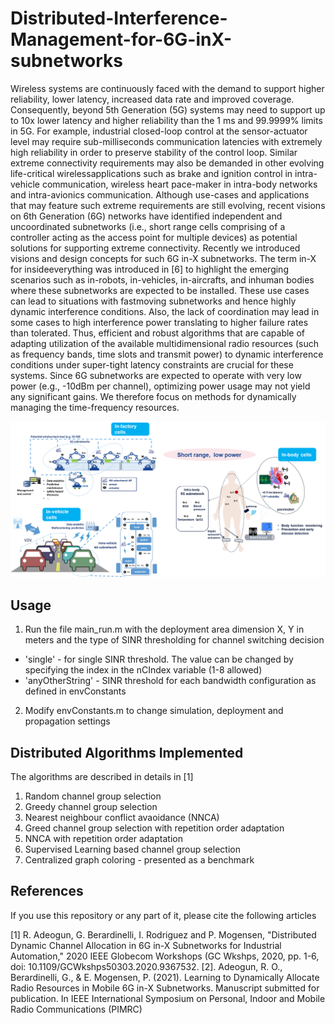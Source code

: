 # Distributed-Interference-Management-for-6G-inX-subnetworks

Wireless systems are continuously faced with the demand to support higher reliability, lower latency, increased data rate and improved coverage. Consequently, beyond 5th Generation (5G) systems may need to support up to 10x lower latency and higher reliability than the 1 ms and 99.9999% limits in 5G. For example, industrial closed-loop control at the sensor-actuator level may require sub-milliseconds communication latencies with extremely high reliability in order to preserve stability of the control loop. Similar extreme connectivity requirements may also be demanded in other evolving life-critical wirelessapplications such as brake and ignition control in intra-vehicle communication, wireless heart pace-maker in intra-body networks and intra-avionics communication. Although use-cases and applications that may feature such extreme requirements are still evolving, recent visions on 6th Generation (6G) networks have identified independent and uncoordinated subnetworks (i.e., short range cells comprising of a controller acting as the access point for multiple devices) as potential solutions for supporting extreme  connectivity. Recently we introduced visions and design concepts for such 6G in-X subnetworks. The term in-X for insideeverything was introduced in [6] to highlight the emerging scenarios such as in-robots, in-vehicles, in-aircrafts, and inhuman bodies where these subnetworks are expected to be installed. These use cases can lead to situations with fastmoving subnetworks and hence highly dynamic interference conditions. Also, the lack of coordination may lead in some cases to high interference power translating to higher failure rates than tolerated. Thus, efficient and robust algorithms that
are capable of adapting utilization of the available multidimensional radio resources (such as frequency bands, time slots and transmit power) to dynamic interference conditions
under super-tight latency constraints are crucial for these systems. Since 6G subnetworks are expected to operate with very low power (e.g., -10dBm per channel), optimizing power usage may not yield any significant gains. We therefore focus on methods for dynamically managing the time-frequency resources.

![6G in-X Use Cases](/images/6GinXUseCases.png)


## Usage

1. Run the file main_run.m with the deployment area dimension X, Y in meters and the type of SINR thresholding for channel switching decision
 * 'single' - for single SINR threshold. The value can be changed by specifying the index in the nCIndex variable (1-8 allowed)
 * 'anyOtherString' - SINR threshold for each bandwidth configuration as defined in envConstants
2. Modify envConstants.m to change simulation, deployment and propagation settings

## Distributed Algorithms Implemented
The algorithms are described in details in [1]
1. Random channel group selection
2. Greedy channel group selection 
3. Nearest neighbour conflict avaoidance (NNCA)
4. Greed channel group selection with repetition order adaptation
5. NNCA with repetition order adaptation 
6. Supervised Learning based channel group selection
7. Centralized graph coloring - presented as a benchmark

## References 

If you use this repository or any part of it, please cite the following articles

[1] R. Adeogun, G. Berardinelli, I. Rodriguez and P. Mogensen, "Distributed Dynamic Channel Allocation in 6G in-X Subnetworks for Industrial Automation," 2020 IEEE Globecom Workshops (GC Wkshps, 2020, pp. 1-6, doi: 10.1109/GCWkshps50303.2020.9367532.
[2]. Adeogun, R. O., Berardinelli, G., & E. Mogensen, P. (2021). Learning to Dynamically Allocate Radio Resources in Mobile 6G in-X Subnetworks. Manuscript submitted for publication. In IEEE International Symposium on Personal, Indoor and Mobile Radio Communications (PIMRC)


 
   
